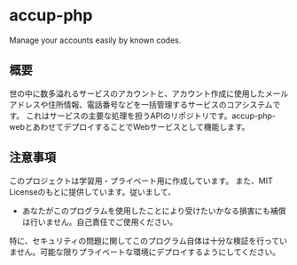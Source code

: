 # accup-php

Manage your accounts easily by known codes.

## 概要

世の中に数多溢れるサービスのアカウントと、アカウント作成に使用したメールアドレスや住所情報、電話番号などを一括管理するサービスのコアシステムです。
これはサービスの主要な処理を担うAPIのリポジトリです。accup-php-webとあわせてデプロイすることでWebサービスとして機能します。

## 注意事項

このプロジェクトは学習用・プライベート用に作成しています。
また、MIT Licenseのもとに提供しています。従いまして、

- あなたがこのプログラムを使用したことにより受けたいかなる損害にも補償は行いません。自己責任でご使用ください。

特に、セキュリティの問題に関してこのプログラム自体は十分な検証を行っていません。可能な限りプライベートな環境にデプロイするようにしてください。